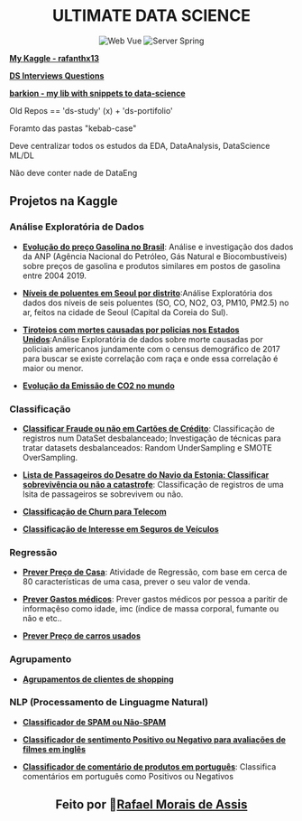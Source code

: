 <div align="center">
<h1> ULTIMATE DATA SCIENCE </h1>
<p>
  <img src="https://img.shields.io/badge/language-python-blue" alt="Web Vue">
  <img src="https://img.shields.io/badge/data--science-orange" alt="Server Spring">
</p>
</div>

**[My Kaggle - rafanthx13](https://www.kaggle.com/rafanthx13)**

**[DS Interviews Questions](https://rafanthx13.github.io/ds-interview-questions/)**

**[barkion - my lib with snippets to data-science](https://github.com/rafanthx13/barkion)**



Old Repos == 'ds-study' (x) + 'ds-portifolio'

Foramto das pastas "kebab-case"

Deve centralizar todos os estudos da EDA, DataAnalysis, DataScience ML/DL

Não deve conter nade de DataEng



## Projetos na Kaggle

### Análise Exploratória de Dados

+ **[Evolução do preço Gasolina no Brasil](https://www.kaggle.com/rafanthx13/gas-prices-in-brazil-eda)**: Análise e investigação dos dados da ANP (Agência Nacional do Petróleo, Gás Natural e Biocombustíveis) sobre preços de gasolina e produtos similares em postos de gasolina entre 2004 2019.

+ **[Níveis de poluentes em Seoul por distrito](https://www.kaggle.com/rafanthx13/air-pollution-in-seoul-eda)**:Análise Exploratória dos dados dos níveis de seis poluentes (SO, CO, NO2, O3, PM10, PM2.5) no ar, feitos na cidade de Seoul (Capital da Coreia do Sul).

+ **[Tiroteios com mortes causadas por policias nos Estados Unidos](https://www.kaggle.com/rafanthx13/us-police-shooting-eda-with-maps-visualisation)**:Análise Exploratória de dados sobre morte causadas por policiais americanos jundamente com o census demográfico de 2017 para buscar se existe correlação com raça e onde essa correlaçâo é maior ou menor.

+ **[Evolução da Emissão de CO2 no mundo](https://www.kaggle.com/rafanthx13/co2-emissions-in-the-world-over-time)**

### Classificação

+ **[Classificar Fraude ou não em Cartões de Crédito](https://www.kaggle.com/rafanthx13/credit-card-fraud-classify-on-unbalanced-data)**: Classificação de registros num DataSet desbalanceado; Investigação de técnicas para tratar datasets desbalanceados: Random UnderSampling e SMOTE OverSampling.

+ **[Lista de Passageiros do Desatre do Navio da Estonia: Classificar sobrevivência ou não a catastrofe](https://www.kaggle.com/rafanthx13/estonia-disaster-eda-and-classify)**: Classificaçâo de registros de uma lsita de passageiros se sobrevivem ou não.

+ **[Classificação de Churn para Telecom](https://www.kaggle.com/rafanthx13/telcom-churn-classify)**

+ **[Classificação de Interesse em Seguros de Veículos](https://www.kaggle.com/rafanthx13/vehicle-insurance-eda-and-classify)**

### Regressão

+ **[Prever Preço de Casa](https://www.kaggle.com/rafanthx13/house-prices-eda-and-regression)**: Atividade de Regressão, com base em cerca de 80 características de uma casa, prever o seu valor de venda.

+ **[Prever Gastos médicos](https://www.kaggle.com/rafanthx13/user-cars-cost-eda-and-regression)**: Prever gastos médicos por pessoa a paritir de informaçêso como idade, imc (índice de massa corporal, fumante ou nâo e etc..

+ **[Prever Preço de carros usados](https://www.kaggle.com/rafanthx13/user-cars-cost-eda-and-regression)**

### Agrupamento

+ **[Agrupamentos de clientes de shopping](https://www.kaggle.com/rafanthx13/mall-customers-clustering)**

### NLP (Processamento de Linguagme Natural)

+ **[Classificador de SPAM ou Não-SPAM](https://www.kaggle.com/rafanthx13/spam-detector-text-classify)**

+ **[Classificador de sentimento Positivo ou Negativo para avaliações de filmes em inglês](https://www.kaggle.com/rafanthx13/films-review-nlp-feeling-text-classification)**

+ **[Classificador de comentário de produtos em português](https://www.kaggle.com/rafanthx13/reviewer-of-product-comments-in-portuguese)**: Classifica comentários em português como Positivos ou Negativos

<h2 align="center">Feito por 🚀<a href="https://rafanthx13.github.io/">Rafael Morais de Assis</a></h2>
